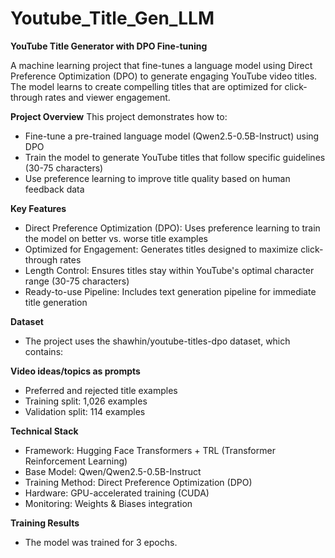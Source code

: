 # Youtube_Title_Gen_LLM
**YouTube Title Generator with DPO Fine-tuning**

A machine learning project that fine-tunes a language model using Direct Preference Optimization (DPO) to generate engaging YouTube video titles. The model learns to create compelling titles that are optimized for click-through rates and viewer engagement.

**Project Overview**
This project demonstrates how to:
- Fine-tune a pre-trained language model (Qwen2.5-0.5B-Instruct) using DPO
- Train the model to generate YouTube titles that follow specific guidelines (30-75 characters)
- Use preference learning to improve title quality based on human feedback data

**Key Features**
- Direct Preference Optimization (DPO): Uses preference learning to train the model on better vs. worse title examples
- Optimized for Engagement: Generates titles designed to maximize click-through rates
- Length Control: Ensures titles stay within YouTube's optimal character range (30-75 characters)
- Ready-to-use Pipeline: Includes text generation pipeline for immediate title generation

**Dataset**
- The project uses the shawhin/youtube-titles-dpo dataset, which contains:

**Video ideas/topics as prompts**
- Preferred and rejected title examples
- Training split: 1,026 examples
- Validation split: 114 examples

**Technical Stack**
- Framework: Hugging Face Transformers + TRL (Transformer Reinforcement Learning)
- Base Model: Qwen/Qwen2.5-0.5B-Instruct
- Training Method: Direct Preference Optimization (DPO)
- Hardware: GPU-accelerated training (CUDA)
- Monitoring: Weights & Biases integration

**Training Results**
- The model was trained for 3 epochs.
